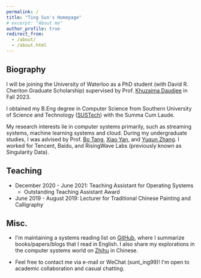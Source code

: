 ```yaml
---
permalink: /
title: "Ting Sun's Homepage"
# excerpt: "About me"
author_profile: true
redirect_from: 
  - /about/
  - /about.html
---
```


## Biography
I will be joining the University of Waterloo as a PhD student (with David R. Cheriton Graduate Scholarship) supervised by Prof. [Khuzaima Daudjee](https://cs.uwaterloo.ca/~kdaudjee/) in Fall 2023.

I obtained my B.Eng degree in Computer Science from Southern University of Science and Technology ([SUSTech](https://www.sustech.edu.cn/en/)) with the Summa Cum Laude. 
<!-- SUSTech was established in 2011 ([a short story about SUSTech](http://www.nature.com/news/chinese-university-wins-degree-of-freedom-1.10631)). 
Its Computer Science and Engineering (CSE) department, to which I belonged, was just established in 2016. 
Still, SUSTech's systems research ranks [#88](https://csrankings.org/#/fromyear/2017/toyear/2023/index?arch&comm&sec&mod&hpc&mobile&metrics&ops&plan&soft&da&bed&world) worldwide by CSRankings and SUSTech ranks [#121](https://csrankings.org/#/fromyear/2017/toyear/2023/index?all&world) combining all areas of computer science at CSRankings. -->

My research interests lie in computer systems primarily, such as streaming systems, machine learning systems and cloud. During my undergraduate studies, I was advised by Prof. [Bo Tang](https://acm.sustech.edu.cn/btang/), [Xiao Yan](https://cse.sustech.edu.cn/faculty/~yanx/), and [Yuqun Zhang](https://zhangyuqun.github.io/index.html). I worked for Tencent, Baidu, and RisingWave Labs (previously known as Singularity Data).


<!-- ## Employment
**Database Research and Development Engineer**
<br>
RisingWave Labs
<br>
September 2021 - July 2022

**Machine Learning Research and Development Engineer**
<br>
Baidu
<br>
July 2021 - September 2021

**Web Back-End Engineer Intern**
<br>
Tencent
<br>
June 2020 - August 2020 -->

<!-- ## Education
**Bachelor of Engineering**
<br>
September 2017 – June 2021
<br>
Southern University of Science and Technology
<br>
Department of Computer Science and Engineering
<br> -->

<!-- <br> -->

<!-- ## Seleted Awards
- Summa Cum Laude Graduate (also known as *Top 10 Graduate*) (**10/1004**) - Highest honor for graduates of SUSTech 
- Top 1 Graduate of Employment and Entrepreneurship Track of College, SUSTech (**1/167**)
- Highest Honors in Computer Science and Engineering for Outstanding Academic Achievement in the Undergraduate Program (**17/148**)  -->
<!-- <br> -->

<!-- <br> -->
## Teaching
- December 2020 - June 2021: Teaching Assistant for Operating Systems
  - Outstanding Teaching Assistant Award <!-- (37/121) -->
- June 2019 - August 2019: Lecturer for Traditional Chinese Painting and Calligraphy

## Misc.
- I'm maintaining a systems reading list on [GitHub](https://github.com/Sunt-ing/database-system-readings), where I summarize books/papers/blogs that I read in English. I also share my explorations in the computer systems world on [Zhihu](https://www.zhihu.com/collection/817373817) in Chinese.
<!-- - I'm interested in various art forms and am an amateur creator, collector, and appraiser of Chinese traditional painting and calligraphy. I always try to find similar beauty in the systems world and even the whole computer world, but with rationality this time. -->
- Feel free to contact me via e-mail or WeChat (sunt_ing99)! I'm open to academic collaboration and casual chatting.
